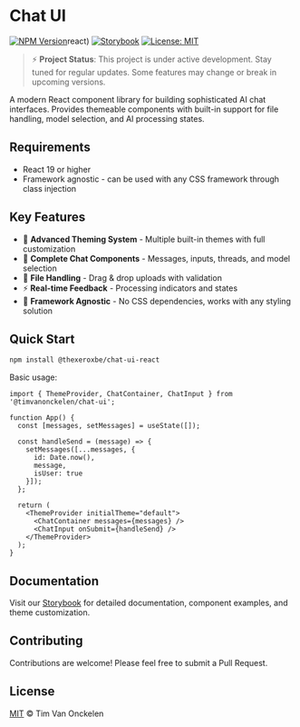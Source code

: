 # Chat UI
</p>

[![NPM Version](https://img.shields.io/npm/v/@thexerobe/chat-ui-react)](https://www.npmjs.com/package/@thexeroxbe/chat-ui-)react)
[![Storybook](https://cdn.jsdelivr.net/gh/storybookjs/brand@main/badge/badge-storybook.svg)](https://timvanonckelen.github.io/chat-ui/)
[![License: MIT](https://img.shields.io/badge/License-MIT-yellow.svg)](https://opensource.org/licenses/MIT)

> ⚡ **Project Status**: This project is under active development. Stay tuned for regular updates. Some features may change or break in upcoming versions.

A modern React component library for building sophisticated AI chat interfaces. Provides themeable components with built-in support for file handling, model selection, and AI processing states.

## Requirements

- React 19 or higher
- Framework agnostic - can be used with any CSS framework through class injection

## Key Features

- 🎨 **Advanced Theming System** - Multiple built-in themes with full customization
- 💬 **Complete Chat Components** - Messages, inputs, threads, and model selection
- 📁 **File Handling** - Drag & drop uploads with validation
- ⚡ **Real-time Feedback** - Processing indicators and states
- 🔄 **Framework Agnostic** - No CSS dependencies, works with any styling solution

## Quick Start

```bash
npm install @thexeroxbe/chat-ui-react
```

Basic usage:
```tsx
import { ThemeProvider, ChatContainer, ChatInput } from '@timvanonckelen/chat-ui';

function App() {
  const [messages, setMessages] = useState([]);

  const handleSend = (message) => {
    setMessages([...messages, { 
      id: Date.now(),
      message,
      isUser: true 
    }]);
  };

  return (
    <ThemeProvider initialTheme="default">
      <ChatContainer messages={messages} />
      <ChatInput onSubmit={handleSend} />
    </ThemeProvider>
  );
}
```

## Documentation

Visit our [Storybook](https://timvanonckelen.github.io/chat-ui/) for detailed documentation, component examples, and theme customization.

## Contributing

Contributions are welcome! Please feel free to submit a Pull Request.

## License

[MIT](LICENSE) © Tim Van Onckelen
